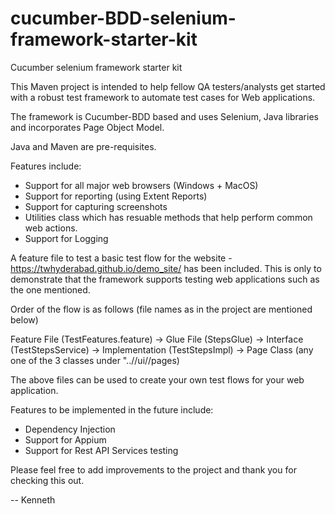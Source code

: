 # cucumber-BDD-selenium-framework-starter-kit
Cucumber selenium framework starter kit

This Maven project is intended to help fellow QA testers/analysts get started with a robust test framework to  automate test cases for Web applications.

The framework is Cucumber-BDD based and uses Selenium, Java libraries and incorporates Page Object Model.

Java and Maven are pre-requisites.

Features include:

 - Support for all major web browsers (Windows + MacOS)
 - Support for reporting (using Extent Reports)
 - Support for capturing screenshots
 - Utilities class which has resuable methods that help perform common web actions.
 - Support for Logging
 
 A feature file to test a basic test flow for the website - https://twhyderabad.github.io/demo_site/ has been included. 
 This is only to demonstrate that the framework supports testing web applications such as the one mentioned.
 
 Order of the flow is as follows (file names as in the project are mentioned below)
 
Feature File (TestFeatures.feature) -> Glue File (StepsGlue) -> Interface  (TestStepsService)  -> Implementation (TestStepsImpl) -> Page Class 
(any one of the 3 classes under "..//ui//pages)

The above files can be used to create your own test flows for your web application.

Features to be implemented in the future include:

- Dependency Injection
- Support for Appium
- Support for Rest API Services testing 
 
 Please feel free to add improvements to the project and thank you for checking this out.
 
 
 --
 Kenneth
 

